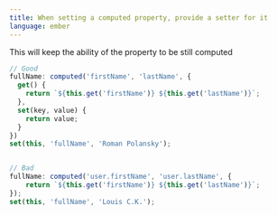```yaml
---
title: When setting a computed property, provide a setter for it
language: ember
---
```


This will keep the ability of the property to be still computed

```javascript
// Good
fullName: computed('firstName', 'lastName', {
  get() {
    return `${this.get('firstName')} ${this.get('lastName')}`;
  },
  set(key, value) {
    return value;
  }
})
set(this, 'fullName', 'Roman Polansky');


// Bad
fullName: computed('user.firstName', 'user.lastName', {
    return `${this.get('firstName')} ${this.get('lastName')}`;
});
set(this, 'fullName', 'Louis C.K.');

```
